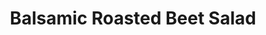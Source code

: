 ---
title: Balsamic Roasted Beet Salad
tags:
  - dinner
  - salad
  - side
images:
  - scan0119_000.jpg
---
